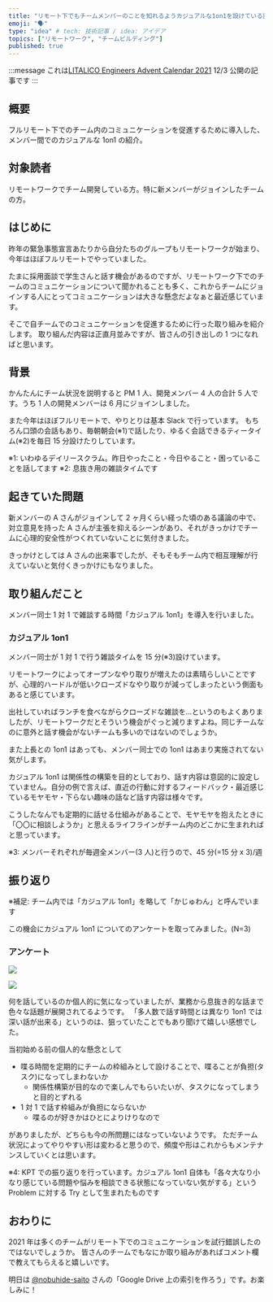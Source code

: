 ```yaml
---
title: "リモート下でもチームメンバーのことを知れるようカジュアルな1on1を設けている話"
emoji: "🗣"
type: "idea" # tech: 技術記事 / idea: アイデア
topics: ["リモートワーク", "チームビルディング"]
published: true
---
```


:::message
これは[LITALICO Engineers Advent Calendar 2021](https://qiita.com/advent-calendar/2021/litalico) 12/3 公開の記事です
:::

## 概要

フルリモート下でのチーム内のコミュニケーションを促進するために導入した、メンバー間でのカジュアルな 1on1 の紹介。

## 対象読者

リモートワークでチーム開発している方。特に新メンバーがジョインしたチームの方。

## はじめに

昨年の緊急事態宣言あたりから自分たちのグループもリモートワークが始まり、今年はほぼフルリモートでやっていました。

たまに採用面談で学生さんと話す機会があるのですが、リモートワーク下でのチームのコミュニケーションについて聞かれることも多く、これからチームにジョインする人にとってコミュニケーションは大きな懸念だよなぁと最近感じています。

そこで自チームでのコミュニケーションを促進するために行った取り組みを紹介します。
取り組んだ内容は正直月並みですが、皆さんの引き出しの 1 つになればと思います。

## 背景

かんたんにチーム状況を説明すると PM 1 人、開発メンバー 4 人の合計 5 人です。うち 1 人の開発メンバーは 6 月にジョインしました。

また今年はほぼフルリモートで、やりとりは基本 Slack で行っています。
もちろん口頭の会話もあり、毎朝朝会(※1)で話したり、ゆるく会話できるティータイム(※2)を毎日 15 分設けたりしています。

※1: いわゆるデイリースクラム。昨日やったこと・今日やること・困っていることを話してます
※2: 息抜き用の雑談タイムです

## 起きていた問題

新メンバーの A さんがジョインして 2 ヶ月くらい経った頃のある議論の中で、対立意見を持った A さんが主張を抑えるシーンがあり、それがきっかけでチームに心理的安全性がつくれていないことに気付きました。

きっかけとしては A さんの出来事でしたが、そもそもチーム内で相互理解が行えていないと気付くきっかけにもなりました。

## 取り組んだこと

メンバー同士 1 対 1 で雑談する時間「カジュアル 1on1」を導入を行いました。

### カジュアル 1on1

メンバー同士が 1 対 1 で行う雑談タイムを 15 分(※3)設けています。

リモートワークによってオープンなやり取りが増えたのは素晴らしいことですが、心理的ハードルが低いクローズドなやり取りが減ってしまったという側面もあると感じています。

出社していればランチを食べながらクローズドな雑談を...というのもよくありましたが、リモートワークだとそういう機会がぐっと減りますよね。同じチームなのに意外と話す機会がないチームも多いのではないのでしょうか。

また上長との 1on1 はあっても、メンバー同士での 1on1 はあまり実施されてない気がします。

カジュアル 1on1 は関係性の構築を目的としており、話す内容は意図的に設定していません。自分の例で言えば、直近の行動に対するフィードバック・最近感じているモヤモヤ・下らない趣味の話など話す内容は様々です。

こうしたなんでも定期的に話せる仕組みがあることで、モヤモヤを抱えたときに「〇〇に相談しようか」と思えるライフラインがチーム内のどこかに生まれればと思っています。

※3: メンバーそれぞれが毎週全メンバー(3 人)と行うので、45 分(=15 分 x 3)/週

## 振り返り

※補足: チーム内では「カジュアル 1on1」を略して「かじゅわん」と呼んでいます

この機会にカジュアル 1on1 についてのアンケートを取ってみました。(N=3)

### アンケート

![](https://storage.googleapis.com/zenn-user-upload/6838789cb3bf-20211201.jpg)

![](https://storage.googleapis.com/zenn-user-upload/1b6839a1ef60-20211201.jpg)

何を話しているのか個人的に気になっていましたが、業務から息抜き的な話まで色々な話題が展開されてるようです。
「多人数で話す時間とは異なり 1on1 では深い話が出来る」というのは、狙っていたことでもあり聞けて嬉しい感想でした。

当初始める前の個人的な懸念として

- 喋る時間を定期的にチームの枠組みとして設けることで、喋ることが負担(タスク)になってしまわないか
  - 関係性構築が目的なので楽しんでもらいたいが、タスクになってしまうと目的とずれる
- 1 対 1 で話す枠組みが負担にならないか
  - 喋るのが好きかはひとによりけりなので

がありましたが、どちらも今の所問題にはなっていないようです。
ただチーム状況によってやりやすい形は変わると思うので、頻度や形はこれからもメンテナンスしていくとは思います。

※4: KPT での振り返りを行っています。カジュアル 1on1 自体も「各々大なり小なり感じている問題や悩みを相談できる状態になっていない気がする」という Problem に対する Try として生まれたものです

## おわりに

2021 年は多くのチームがリモート下でのコミュニケーションを試行錯誤したのではないでしょうか。
皆さんのチームでもなにか取り組みがあればコメント欄で教えてもらえると嬉しいです。

明日は [@nobuhide-saito](https://qiita.com/nobuhide-saito) さんの「Google Drive 上の索引を作ろう」です。お楽しみに！
